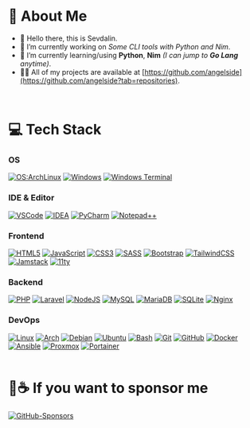 # 💫 About Me

- 👋 Hello there, this is Sevdalin.
- 🔭 I’m currently working on _Some CLI tools with Python and Nim_.
- 🌱 I’m currently learning/using **Python**, **Nim** _(I can jump to **Go Lang** anytime)_.
- 👨‍💻 All of my projects are available at [https://github.com/angelside](https://github.com/angelside?tab=repositories).
<br />

# 💻 Tech Stack

### OS
[![OS:ArchLinux](https://img.shields.io/badge/WSL-Arch%20Linux-1793D1?style=for-the-badge&logo=arch-linux&logoColor=fff)](https://archlinux.org)
[![Windows](https://img.shields.io/badge/Windows-0078D6.svg?style=for-the-badge&logo=Windows&logoColor=white)](https://www.microsoft.com)
[![Windows Terminal](https://img.shields.io/badge/Windows%20Terminal-4D4D4D.svg?style=for-the-badge&logo=Windows-Terminal&logoColor=white)](https://github.com/microsoft/terminal)

### IDE & Editor

[![VSCode](https://img.shields.io/badge/Visual%20Studio%20Code-007ACC.svg?style=for-the-badge&logo=Visual-Studio-Code&logoColor=white)](https://code.visualstudio.com)
[![IDEA](https://img.shields.io/badge/IntelliJ%20IDEA-red.svg?style=for-the-badge&logo=IntelliJ-IDEA&logoColor=white)](https://www.jetbrains.com/idea/)
[![PyCharm](https://img.shields.io/badge/PyCharm-000000.svg?style=for-the-badge&logo=PyCharm&logoColor=white)](https://www.jetbrains.com/pycharm/)
[![Notepad++](https://img.shields.io/badge/Notepad++-90E59A.svg?style=for-the-badge&logo=Notepad%2B%2B&logoColor=black)](https://notepad-plus-plus.org)

### Frontend
[![HTML5](https://img.shields.io/badge/html5-E34F26.svg?style=for-the-badge&logo=html5&logoColor=white)](https://www.w3.org/html/)
[![JavaScript](https://img.shields.io/badge/javascript-323330.svg?style=for-the-badge&logo=javascript&logoColor=F7DF1E)](https://developer.mozilla.org/en-US/docs/Web/JavaScript)
[![CSS3](https://img.shields.io/badge/css3-1572B6.svg?style=for-the-badge&logo=css3&logoColor=white)](https://www.w3schools.com/css/)
[![SASS](https://img.shields.io/badge/SASS-hotpink.svg?style=for-the-badge&logo=SASS&logoColor=white)](https://sass-lang.com)
[![Bootstrap](https://img.shields.io/badge/Bootstrap-7952B3.svg?style=for-the-badge&logo=Bootstrap&logoColor=white)](https://getbootstrap.com)
[![TailwindCSS](https://img.shields.io/badge/Tailwind%20CSS-06B6D4.svg?style=for-the-badge&logo=Tailwind-CSS&logoColor=white)](https://tailwindcss.com)
[![Jamstack](https://img.shields.io/badge/Jamstack-F0047F.svg?style=for-the-badge&logo=Jamstack&logoColor=white)](https://jamstack.org)
[![11ty](https://img.shields.io/badge/Eleventy-000000.svg?style=for-the-badge&logo=Eleventy&logoColor=white)](https://www.11ty.dev)

### Backend
[![PHP](https://img.shields.io/badge/PHP-777BB4.svg?style=for-the-badge&logo=PHP&logoColor=white)](https://www.php.net)
[![Laravel](https://img.shields.io/badge/laravel-FF2D20.svg?style=for-the-badge&logo=laravel&logoColor=white)](https://laravel.com)
[![NodeJS](https://img.shields.io/badge/Node.js-339933.svg?style=for-the-badge&logo=nodedotjs&logoColor=white)](https://nodejs.org) <!-- [![Python](https://img.shields.io/badge/Python-3776AB.svg?style=for-the-badge&logo=Python&logoColor=white)](https://www.python.org) -->
[![MySQL](https://img.shields.io/badge/MySQL-4479A1.svg?style=for-the-badge&logo=MySQL&logoColor=white)](https://www.mysql.com)
[![MariaDB](https://img.shields.io/badge/MariaDB-003545.svg?style=for-the-badge&logo=MariaDB&logoColor=white)]()
[![SQLite](https://img.shields.io/badge/SQLite-003B57.svg?style=for-the-badge&logo=SQLite&logoColor=white)](https://www.sqlite.org)
[![Nginx](https://img.shields.io/badge/NGINX-009639.svg?style=for-the-badge&logo=NGINX&logoColor=white)](https://www.nginx.com)

### DevOps
[![Linux](https://img.shields.io/badge/Linux-FCC624.svg?style=for-the-badge&logo=Linux&logoColor=black)](https://www.linux.org)
[![Arch](https://img.shields.io/badge/Arch%20Linux-1793D1.svg?style=for-the-badge&logo=Arch-Linux&logoColor=white)](https://archlinux.org)
[![Debian](https://img.shields.io/badge/Debian-A81D33.svg?style=for-the-badge&logo=Debian&logoColor=white)](https://www.debian.org)
[![Ubuntu](https://img.shields.io/badge/Ubuntu-E95420.svg?style=for-the-badge&logo=Ubuntu&logoColor=white)](https://ubuntu.com)
[![Bash](https://img.shields.io/badge/GNU%20Bash-4EAA25.svg?style=for-the-badge&logo=GNU-Bash&logoColor=white)](https://www.gnu.org/software/bash/)
[![Git](https://img.shields.io/badge/Git-F05032.svg?style=for-the-badge&logo=Git&logoColor=white)](https://git-scm.com)
[![GitHub](https://img.shields.io/badge/GitHub-181717.svg?style=for-the-badge&logo=GitHub&logoColor=white)](https://github.com)
[![Docker](https://img.shields.io/badge/Docker-2496ED.svg?style=for-the-badge&logo=Docker&logoColor=white)](https://www.docker.com)
[![Ansible](https://img.shields.io/badge/Ansible-EE0000.svg?style=for-the-badge&logo=Ansible&logoColor=white)](https://www.ansible.com)
[![Proxmox](https://img.shields.io/badge/Proxmox-E57000.svg?style=for-the-badge&logo=Proxmox&logoColor=white)](https://www.proxmox.com)
[![Portainer](https://img.shields.io/badge/Portainer-13BEF9.svg?style=for-the-badge&logo=Portainer&logoColor=white)](https://www.portainer.io)
<br /><br />

# 🍕☕ If you want to sponsor me

[![GitHub-Sponsors](https://img.shields.io/badge/GitHub%20Sponsor-EA4AAA.svg?style=for-the-badge&logo=GitHub-Sponsors&logoColor=white)](https://github.com/sponsors/angelside)
